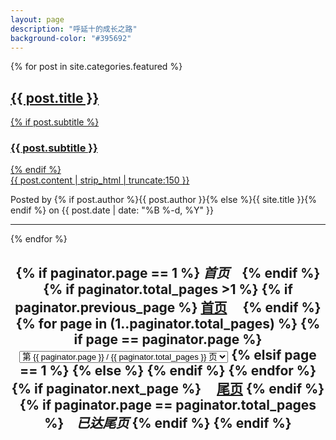 ```yaml
---
layout: page
description: "呼延十的成长之路"
background-color: "#395692"
---
```



{% for post in site.categories.featured %}
<div class="post-preview">
    <a href="{{ post.url | prepend: site.baseurl }}">
        <h2 class="post-title">
            {{ post.title }}
        </h2>
        {% if post.subtitle %}
        <h3 class="post-subtitle">
            {{ post.subtitle }}
        </h3>
        {% endif %}
        <div class="post-content-preview">
            {{ post.content | strip_html | truncate:150 }}
        </div>
    </a>
    <p class="post-meta">Posted by {% if post.author %}{{ post.author }}{% else %}{{ site.title }}{% endif %} on {{ post.date | date: "%B %-d, %Y" }}</p>
</div>

<hr>
{% endfor %}

<!-- Pager -->
<!-- 分页链接 -->
<h2 style="text-align:center;">
{% if paginator.page == 1 %}
<span style="margin-right:15px;"><i><b>首页</b></i></span>
{% endif %}
{% if  paginator.total_pages >1 %}
{% if paginator.previous_page %}
<a href="/" title="首页">首页</a>
<a href="{{ paginator.previous_page_path | prepend: site.baseurl | replace: '//', '/' }}" title="上一页">
<span class="fa fa-backward" style="padding:10px;"></span></a>
{% endif %}
{% for page in (1..paginator.total_pages) %}
{% if page == paginator.page %}
<select onChange="location.replace(this.options[this.selectedIndex].value)">
<option>
第
{{ paginator.page }}
 /
{{ paginator.total_pages }}
页
</option>
{% assign page_num = 1 %}
<option value="/">跳至:首页</option>
{% for page in (1..paginator.total_pages) %}
{% assign page_num = page_num | plus: 1 %}
{% if page_num < paginator.total_pages %}
<option value="/page{{ page_num }}/">跳至:第 {{ page_num }} 页</option>
{% endif %}
{% endfor %}
<option value="/page{{ paginator.total_pages }}">跳至:尾页</option>
</select>
{% elsif page == 1 %}
{% else %}
{% endif %}
{% endfor %}
{% if paginator.next_page %}
<a href="{{ paginator.next_page_path | prepend: site.baseurl | replace: '//', '/' }}" title="下一页">
<i class="fa fa-forward" style="padding:10px;"></i></a>
<a href="/page{{ paginator.total_pages }}/" title="尾页">尾页</a>
{% endif %}
{% if paginator.page == paginator.total_pages %}
<span style="margin-left:15px;"><i><b>已达尾页</b></i></span>
{% endif %}
{% endif %}
</h2>
